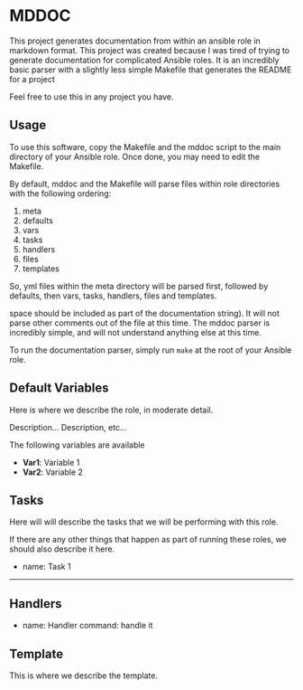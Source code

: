 
MDDOC
=====

This project generates documentation from within an ansible role in markdown
format. This project was created because I was tired of trying to generate
documentation for complicated Ansible roles. It is an incredibly basic
parser with a slightly less simple Makefile that generates the README for
a project

Feel free to use this in any project you have.

Usage
-----

To use this software, copy the Makefile and the mddoc script to the main
directory of your Ansible role. Once done, you may need to edit the Makefile.

By default, mddoc and the Makefile will parse files within role directories
with the following ordering:

1. meta
1. defaults
1. vars
1. tasks
1. handlers
1. files
1. templates

So, yml files within the meta directory will be parsed first, followed by
defaults, then vars, tasks, handlers, files and templates.

space should be included as part of the documentation string). It will not
parse other comments out of the file at this time. The mddoc parser is
incredibly simple, and will not understand anything else at this time.

To run the documentation parser, simply run ```make``` at the root of your
Ansible role.

Default Variables
-----------------

Here is where we describe the role, in moderate detail.

Description... Description, etc...

The following variables are available

* __Var1__: Variable 1
* __Var2__: Variable 2



Tasks
-----

Here will will describe the tasks that we will be performing with this role.

If there are any other things that happen as part of running these roles, we should also describe it here.


- name: Task 1
---

Handlers
--------

- name: Handler
  command: handle it

Template
--------

This is where we describe the template.
